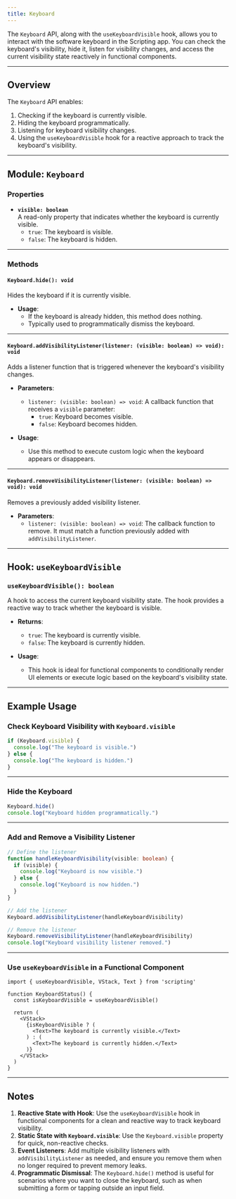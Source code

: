 ```yaml
---
title: Keyboard
---
```

The `Keyboard` API, along with the `useKeyboardVisible` hook, allows you to interact with the software keyboard in the Scripting app. You can check the keyboard's visibility, hide it, listen for visibility changes, and access the current visibility state reactively in functional components.

---

## Overview

The `Keyboard` API enables:
1. Checking if the keyboard is currently visible.
2. Hiding the keyboard programmatically.
3. Listening for keyboard visibility changes.
4. Using the `useKeyboardVisible` hook for a reactive approach to track the keyboard's visibility.

---

## Module: `Keyboard`

### Properties

- **`visible: boolean`**  
  A read-only property that indicates whether the keyboard is currently visible.  
  - `true`: The keyboard is visible.
  - `false`: The keyboard is hidden.

---

### Methods

#### `Keyboard.hide(): void`  
Hides the keyboard if it is currently visible.

- **Usage**:
  - If the keyboard is already hidden, this method does nothing.
  - Typically used to programmatically dismiss the keyboard.

---

#### `Keyboard.addVisibilityListener(listener: (visible: boolean) => void): void`  
Adds a listener function that is triggered whenever the keyboard's visibility changes.

- **Parameters**:
  - `listener: (visible: boolean) => void`: A callback function that receives a `visible` parameter:
    - `true`: Keyboard becomes visible.
    - `false`: Keyboard becomes hidden.

- **Usage**:
  - Use this method to execute custom logic when the keyboard appears or disappears.

---

#### `Keyboard.removeVisibilityListener(listener: (visible: boolean) => void): void`  
Removes a previously added visibility listener.

- **Parameters**:
  - `listener: (visible: boolean) => void`: The callback function to remove. It must match a function previously added with `addVisibilityListener`.

---

## Hook: `useKeyboardVisible`

### `useKeyboardVisible(): boolean`
A hook to access the current keyboard visibility state. The hook provides a reactive way to track whether the keyboard is visible.

- **Returns**:
  - `true`: The keyboard is currently visible.
  - `false`: The keyboard is currently hidden.

- **Usage**:
  - This hook is ideal for functional components to conditionally render UI elements or execute logic based on the keyboard's visibility state.

---

## Example Usage

### Check Keyboard Visibility with `Keyboard.visible`
```ts
if (Keyboard.visible) {
  console.log("The keyboard is visible.")
} else {
  console.log("The keyboard is hidden.")
}
```

---

### Hide the Keyboard
```ts
Keyboard.hide()
console.log("Keyboard hidden programmatically.")
```

---

### Add and Remove a Visibility Listener
```ts
// Define the listener
function handleKeyboardVisibility(visible: boolean) {
  if (visible) {
    console.log("Keyboard is now visible.")
  } else {
    console.log("Keyboard is now hidden.")
  }
}

// Add the listener
Keyboard.addVisibilityListener(handleKeyboardVisibility)

// Remove the listener
Keyboard.removeVisibilityListener(handleKeyboardVisibility)
console.log("Keyboard visibility listener removed.")
```

---

### Use `useKeyboardVisible` in a Functional Component
```tsx
import { useKeyboardVisible, VStack, Text } from 'scripting'

function KeyboardStatus() {
  const isKeyboardVisible = useKeyboardVisible()

  return (
    <VStack>
      {isKeyboardVisible ? (
        <Text>The keyboard is currently visible.</Text>
      ) : (
        <Text>The keyboard is currently hidden.</Text>
      )}
    </VStack>
  )
}
```

---

## Notes

1. **Reactive State with Hook**: Use the `useKeyboardVisible` hook in functional components for a clean and reactive way to track keyboard visibility.
2. **Static State with `Keyboard.visible`**: Use the `Keyboard.visible` property for quick, non-reactive checks.
3. **Event Listeners**: Add multiple visibility listeners with `addVisibilityListener` as needed, and ensure you remove them when no longer required to prevent memory leaks.
4. **Programmatic Dismissal**: The `Keyboard.hide()` method is useful for scenarios where you want to close the keyboard, such as when submitting a form or tapping outside an input field.
